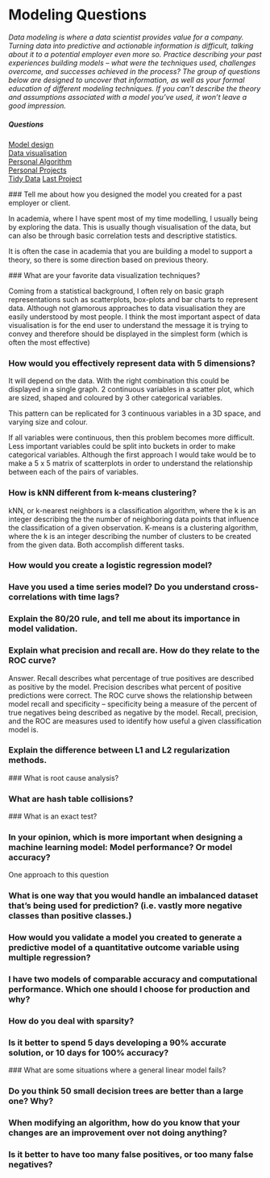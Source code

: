 # Modeling Questions

_Data modeling is where a data scientist provides value for a company. Turning data into predictive and actionable information is difficult, talking about it to a potential employer even more so. Practice describing your past experiences building models – what were the techniques used, challenges overcome, and successes achieved in the process? The group of questions below are designed to uncover that information, as well as your formal education of different modeling techniques. If you can’t describe the theory and assumptions associated with a model you’ve used, it won’t leave a good impression._

##### Questions
[Model design](#modeldesign)    
[Data visualisation](#datavis)    
[Personal Algorithm](#algo)    
[Personal Projects](#perspro)    
[Tidy Data](#tidy)
[Last Project](#lastpro)

<a name='modeldesign'>
### Tell me about how you designed the model you created for a past employer or client.

In academia, where I have spent most of my time modelling, I usually being by exploring the data. This is usually though visualisation of the data, but can also be through basic correlation tests and descriptive statistics. 

It is often the case in academia that you are building a model to support a theory, so there is some direction based on previous theory. 

<a name='datavis'>
### What are your favorite data visualization techniques?

Coming from a statistical background, I often rely on basic graph representations such as scatterplots, box-plots and bar charts to represent data. Although not glamorous approaches to data visualisation they are easily understood by most people. I think the most important aspect of data visualisation is for the end user to understand the message it is trying to convey and therefore should be displayed in the simplest form (which is often the most effective) 

### How would you effectively represent data with 5 dimensions? 

It will depend on the data. With the right combination this could be displayed in a single graph. 2 continuous variables in a scatter plot, which are sized, shaped and coloured by 3 other categorical variables. 

This pattern can be replicated for 3 continuous variables in a 3D space, and varying size and colour. 

If all variables were continuous, then this problem becomes more difficult. Less important variables could be split into buckets in order to make categorical variables. Although the first approach I would take would be to make a 5 x 5 matrix of scatterplots in order to understand the relationship between each of the pairs of variables. 

### How is kNN different from k-means clustering?
kNN, or k-nearest neighbors is a classification algorithm, where the k is an integer describing the the number of neighboring data points that influence the classification of a given observation. K-means is a clustering algorithm, where the k is an integer describing the number of clusters to be created from the given data. Both accomplish different tasks.

### How would you create a logistic regression model?


### Have you used a time series model? Do you understand cross-correlations with time lags?


### Explain the 80/20 rule, and tell me about its importance in model validation.


### Explain what precision and recall are. How do they relate to the ROC curve?
Answer. Recall describes what percentage of true positives are described as positive by the model. Precision describes what percent of positive predictions were correct. The ROC curve shows the relationship between model recall and specificity – specificity being a measure of the percent of true negatives being described as negative by the model. Recall, precision, and the ROC are measures used to identify how useful a given classification model is.

### Explain the difference between L1 and L2 regularization methods.

### What is root cause analysis?

### What are hash table collisions?

### What is an exact test?

### In your opinion, which is more important when designing a machine learning model: Model performance? Or model accuracy?

One approach to this question

### What is one way that you would handle an imbalanced dataset that’s being used for prediction? (i.e. vastly more negative classes than positive classes.)

### How would you validate a model you created to generate a predictive model of a quantitative outcome variable using multiple regression?

### I have two models of comparable accuracy and computational performance. Which one should I choose for production and why?

### How do you deal with sparsity?

### Is it better to spend 5 days developing a 90% accurate solution, or 10 days for 100% accuracy?

### What are some situations where a general linear model fails?

### Do you think 50 small decision trees are better than a large one? Why?

### When modifying an algorithm, how do you know that your changes are an improvement over not doing anything?

### Is it better to have too many false positives, or too many false negatives?